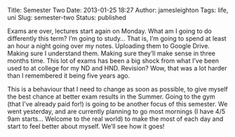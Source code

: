 Title: Semester Two
Date: 2013-01-25 18:27
Author: jamesleighton
Tags: life, uni
Slug: semester-two
Status: published

Exams are over, lectures start again on Monday. What am I going to do differently this term? I’m going to study… That is, I’m going to spend at least an hour a night going over my notes. Uploading them to Google Drive. Making sure I understand them. Making sure they’ll make sense in three months time. This lot of exams has been a big shock from what I’ve been used to at college for my ND and HND. Revision? Wow, that was a lot harder than I remembered it being five years ago.

This is a behaviour that I need to change as soon as possible, to give myself the best chance at better exam results in the Summer. Going to the gym (that I’ve already paid for!) is going to be another focus of this semester. We went yesterday, and are currently planning to go most mornings (I have 4/5 9am starts… Welcome to the real world) to make the most of each day and start to feel better about myself. We’ll see how it goes!

